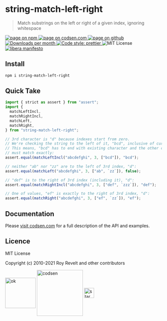 # string-match-left-right

> Match substrings on the left or right of a given index, ignoring whitespace

<div class="package-badges">
  <a href="https://www.npmjs.com/package/string-match-left-right" rel="nofollow noreferrer noopener">
    <img src="https://img.shields.io/badge/-npm-blue?style=flat-square" alt="page on npm">
  </a>
  <a href="https://codsen.com/os/string-match-left-right" rel="nofollow noreferrer noopener">
    <img src="https://img.shields.io/badge/-codsen-blue?style=flat-square" alt="page on codsen.com">
  </a>
  <a href="https://github.com/codsen/codsen/tree/main/packages/string-match-left-right" rel="nofollow noreferrer noopener">
    <img src="https://img.shields.io/badge/-github-blue?style=flat-square" alt="page on github">
  </a>
  <a href="https://npmcharts.com/compare/string-match-left-right?interval=30" rel="nofollow noreferrer noopener" target="_blank">
    <img src="https://img.shields.io/npm/dm/string-match-left-right.svg?style=flat-square" alt="Downloads per month">
  </a>
  <a href="https://prettier.io" rel="nofollow noreferrer noopener" target="_blank">
    <img src="https://img.shields.io/badge/code_style-prettier-brightgreen.svg?style=flat-square" alt="Code style: prettier">
  </a>
  <img src="https://img.shields.io/badge/licence-MIT-brightgreen.svg?style=flat-square" alt="MIT License">
  <a href="https://liberamanifesto.com" rel="nofollow noreferrer noopener" target="_blank">
    <img src="https://img.shields.io/badge/libera-manifesto-lightgrey.svg?style=flat-square" alt="libera manifesto">
  </a>
</div>

## Install

```bash
npm i string-match-left-right
```

## Quick Take

```js
import { strict as assert } from "assert";
import {
  matchLeftIncl,
  matchRightIncl,
  matchLeft,
  matchRight,
} from "string-match-left-right";

// 3rd character is "d" because indexes start from zero.
// We're checking the string to the left of it, "bcd", inclusive of current character ("d").
// This means, "bcd" has to end with existing character and the other chars to the left
// must match exactly:
assert.equal(matchLeftIncl("abcdefghi", 3, ["bcd"]), "bcd");

// neither "ab" nor "zz" are to the left of 3rd index, "d":
assert.equal(matchLeft("abcdefghi", 3, ["ab", `zz`]), false);

// "def" is to the right of 3rd index (including it), "d":
assert.equal(matchRightIncl("abcdefghi", 3, ["def", `zzz`]), "def");

// One of values, "ef" is exactly to the right of 3rd index, "d":
assert.equal(matchRight("abcdefghi", 3, ["ef", `zz`]), "ef");
```

## Documentation

Please [visit codsen.com](https://codsen.com/os/string-match-left-right/) for a full description of the API and examples.

## Licence

MIT License

Copyright (c) 2010-2021 Roy Revelt and other contributors

<img src="https://codsen.com/images/png-codsen-ok.png" width="98" alt="ok" align="center"> <img src="https://codsen.com/images/png-codsen-1.png" width="148" alt="codsen" align="center"> <img src="https://codsen.com/images/png-codsen-star-small.png" width="32" alt="star" align="center">
